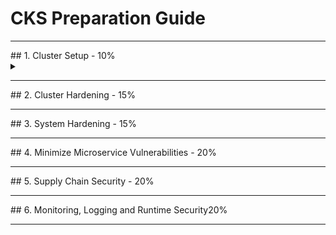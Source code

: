 # CKS Preparation Guide

<hr /> 
## 1. Cluster Setup - 10%
<details>
<summary></summary>

### 1.1 Network security policies

- Create default deny all NetworkPolicy
- Create ingress/egress NetPol - ns, pod, port matching rules
- Ref: <https://kubernetes.io/docs/concepts/services-networking/network-policies/>

### 1.2 Install & Fix using kube-bench

**kube-bench:** Tool to check Kubernetes cluster CIS Kubernetes Benchmarks

- Can Deploy as a Docker Container
- Can Deploy as a POD in a Kubernetes cluster
- Can Install kube-bench binaries
- Can Compile

**Download and Run yaml**

```sh
kubectl create -f https://raw.githubusercontent.com/aquasecurity/kube-bench/main/jobmaster.yaml
kubectl create -f https://raw.githubusercontent.com/aquasecurity/kube-bench/main/job-node.yaml
```

```sh
kubectl logs jobmaster-xxx
kubectl logs job-node-xxx
```

**binary download & run**

```sh
curl -L https://github.com/aquasecurity/kube-bench/releases/download/v0.4.0/kube-bench_0.4.0_linux_amd64.tar.gz -o kube-bench_0.4.0_linux_amd64.tar.gz
tar -xvf kube-bench_0.4.0_linux_amd64.tar.gz
cd kube-bench_0.4.0_linux_amd64

kube-bench
./kube-bench --config-dir `pwd`/cfg --config `pwd`/cfg/config.yaml 
```

**docker**

```
docker run --rm -v `pwd`:/host aquasec/kube-bench:latest install
then ./kube-bench
```

**How to Fix?:**

- Read the the remidiation for each finding
- Kubelet config located at /var/lib/kubelet/config.yaml
- ```sudo systemctl restart kubelet```
- Control plane components a ``` /etc/kubernetes/manifests/```

Ref: <https://github.com/aquasecurity/kube-bench/blob/main/docs/installation.md>

### 1.3 Ingress TLS termination

- Secure an Ingress by specifying a Secret that contains a TLS private key and certificate
- The Ingress resource only supports a single TLS port, 443, and assumes TLS termination at the ingress point

Create TLS Certificate & key

```sh
openssl req -nodes -new -x509 -keyout tls-ingress.key -out tls-ingress.crt -subj "/CN=ingress.test
```

Apply this yaml

```yaml
apiVersion: v1
kind: Secret
metadata:
  name: ingress-tls
  namespace: ingresstest
data:
  tls.crt: |
    $(base64-encoded cert data from tls-ingress.crt)
  tls.key: |
    $(base64-encoded key data from tls-ingress.key)
type: kubernetes.io/tls
---
apiVersion: networking.k8s.io/v1
kind: Ingress
metadata:
  name: tls-example-ingress
  namespace: ingresstest
spec:
  tls:
  - hosts:
      - ingress.test
    secretName: ingress-tls
  rules:
  - host: ingress.test
    http:
      paths:
      - path: /
        pathType: Prefix
        backend:
          service:
            name: service1
            port:
              number: 80
```

Ref: <https://kubernetes.io/docs/concepts/services-networking/ingress/#tls>

### 1.4 Protect node metadata and endpoints with NetworkPolicy

- Restrict control plane ports (6443, 2379, 2380, 10250, 10251, 10252)
- Restrict worker node ports(10250, 30000-32767)
- for Cloud, Using Kubernetes network policy to restrict pods access to cloud metadata

Example assumes AWS cloud, and metadata IP address is 169.254.169.254 should be blocked while all other external addresses are not.

```yaml
apiVersion: networking.k8s.io/v1
kind: NetworkPolicy
metadata:
  name: deny-only-cloud-metadata-access
spec:
  podSelector: {}
  policyTypes:
  - Egress
  egress:
  - to:
    - ipBlock:
      cidr: 0.0.0.0/0
      except:
      - 169.254.169.254/32
```

- <https://kubernetes.io/docs/tasks/administer-cluster/securing-a-cluster/#restricting-cloud-metadata-api-access>

### 1.5 Minimize use of, and access to, GUI elements

- Restrit Access to GUI like Kubernetes Dashboard

**Solution1**

- Creating a Service Account User

```yaml
apiVersion: v1
kind: ServiceAccount
metadata:
  name: admin-user
  namespace: kubernetes-dashboard
```

- Create ClusterRoleBinding

```yaml
apiVersion: rbac.authorization.k8s.io/v1
kind: ClusterRoleBinding
metadata:
  name: admin-user
roleRef:
  apiGroup: rbac.authorization.k8s.io
  kind: ClusterRole
  name: cluster-admin
subjects:
- kind: ServiceAccount
  name: admin-user
  namespace: kubernetes-dashboard

```

- Retrieve Bearer Token & Use

```
kubectl -n kubernetes-dashboard get secret $(kubectl -n kubernetes-dashboard get sa/admin-user -o jsonpath="{.secrets[0].name}") -o go-template="{{.data.token | base64decode}}"
```

**Solution2**

- use `kubectl proxy` to access to the Dashboard <http://localhost:8001/api/v1/namespaces/kubernetes-dashboard/services/https:kubernetes-dashboard:/proxy/>.

Ref: <https://kubernetes.io/docs/tasks/access-application-cluster/web-ui-dashboard/#accessing-the-dashboard-ui>

Ref: <https://github.com/kubernetes/dashboard/blob/master/docs/user/access-control/creating-sample-user.md>

### 1.6 Verify platform binaries before deploying

- binaries like kubectl, kubeadm and kubelets
- before using binaries compare checksum with its official sha512 hash (cryptographic hash)

```sh
kubectl version --short --client

#download checksum for kubectl
curl -LO "https://dl.k8s.io/v1.20.1/bin/linux/amd64/kubectl.sha256"


#verify kubectl binary
echo "$(<kubectl.sha256) /usr/bin/kubectl" | sha256sum --check
```

Ref: <https://github.com/kubernetes/kubernetes/releases>
</details>
<hr /> 
## 2. Cluster Hardening - 15%
<hr /> 
## 3. System Hardening - 15%
<hr /> 
## 4. Minimize Microservice Vulnerabilities - 20%
<hr /> 
## 5. Supply Chain Security - 20%
<hr /> 
## 6. Monitoring, Logging and Runtime Security20%
<hr /> 